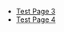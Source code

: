 - [Test Page 3](<../New Section 2/Test Page 3.md>)
- [Test Page 4](<../New Section 2/Test Page 4.md>)